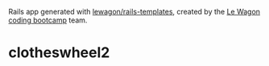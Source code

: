 Rails app generated with [lewagon/rails-templates](https://github.com/lewagon/rails-templates), created by the [Le Wagon coding bootcamp](https://www.lewagon.com) team.
# clotheswheel2
